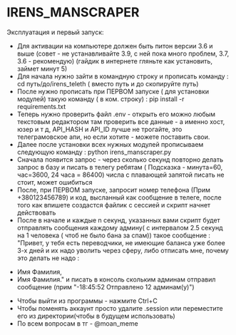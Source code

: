 # IRENS_MANSCRAPER
Эксплуатация и первый запуск:
 * Для активации на компьютере должен быть питон версии 3.6 и выше (совет - не устанавливайте 3.9, с ней пока много проблем, 3.7, 3.6 - рекомендую)
(гайдик в интернете гляньте как установить, займет минут 5)
 * Для начала нужно зайти в командную строку и прописать 
команду : cd путь/до/irens_teleth ( вместо путь и до скопируйте путь)
 * После нужно прописать при ПЕРВОМ запуске ( для установки модулей)
такую команду ( в ком. строку) : pip install -r requirements.txt
 * Теперь нужно проверить файл .env - открыть его можно любым текстовым редактором
там проверить все данные - а именно хост, юзер и т д, API_HASH и API_ID лучше не трогайте,
это телеграмовское апи, но если хотите - можете поставить свои.
 * Далее после установки всех нужных модулей прописываем следующую
команду : python irens_manscraper.py
 * Сначала появится запрос - через сколько секунд повторно делать запрос в базу 
и писать в телегу ребятам ( Подсказка - минута=60, час=3600, 24 часа = 86400)
числа с плавающей запятой писать не стоит, может ошибиться
* После, при ПЕРВОМ запуске, запросит номер телефона (Прим +380123456789) и код, высланный как сообщение в телеге, после того как впишете создастся файлик с сессией и
скрипт начнет действовать
* После в начале и каждые n секунд, указанных вами скрипт будет отправлять сообщения каждому админу( с интервалом 2.5 секунд на 1 человека ( чтоб не было бана за спам))
такое сообщение :
"Привет, у тебя есть переводчики, не имеющие баланса уже
более 3-х дней и их надо уволить через сферу, либо отписать 
мне, почему это делать не надо :
- Имя Фамилия,
- Имя Фамилия." 
и писать в консоль скольким админам отправил сообщение (прим "-18:45:52 Отправлено 12 админам(у)") 
* Чтобы выйти из программы - нажмите Ctrl+C
* Чтобы поменять аккаунт просто удалите .session или переместите его из директории(чтобы в будущем использовать)
* По всем вопросам в тг - @moan_meme
